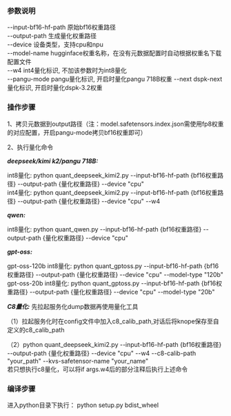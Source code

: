 ### 参数说明
--input-bf16-hf-path   原始bf16权重路径  
--output-path          生成量化权重路径  
--device               设备类型，支持cpu和npu  
--model-name           hugginface权重名称，在没有元数据配置时自动根据权重名下载配置文件  
--w4                   int4量化标识, 不加该参数时为int8量化  
--pangu-mode           pangu量化标识, 开启时量化pangu 718B权重
--next                 dspk-next量化标识, 开启时量化dspk-3.2权重

### 操作步骤  
1、拷贝元数据到output路径（注：model.safetensors.index.json需使用fp8权重的对应配置，开启pangu-mode拷贝bf16权重即可） 

2、执行量化命令  

***deepseek/kimi k2/pangu 718B:***

int8量化: python quant_deepseek_kimi2.py --input-bf16-hf-path {bf16权重路径} --output-path {量化权重路径} --device "cpu"  
int4量化: python quant_deepseek_kimi2.py --input-bf16-hf-path {bf16权重路径} --output-path {量化权重路径} --device "cpu" --w4  

***qwen:***  

int8量化: python quant_qwen.py --input-bf16-hf-path {bf16权重路径} --output-path {量化权重路径} --device "cpu"  

***gpt-oss:*** 

gpt-oss-120b int8量化: python quant_gptoss.py --input-bf16-hf-path {bf16权重路径} --output-path {量化权重路径} --device "cpu" --model-type "120b"  
gpt-oss-20b int8量化: python quant_gptoss.py --input-bf16-hf-path {bf16权重路径} --output-path {量化权重路径} --device "cpu" --model-type "20b"  

***C8量化:***  先拉起服务化dump数据再使用量化工具 

（1）拉起服务化时在config文件中加入c8_calib_path,对话后将knope保存至自定义的c8_calib_path

（2）python quant_deepseek_kimi2.py --input-bf16-hf-path {bf16权重路径} --output-path {量化权重路径} --device "cpu" --w4 --c8-calib-path "your_path" --kvs-safetensor-name "your_name"  
    若只想执行c8量化，可以将if args.w4后的部分注释后执行上述命令  

### 编译步骤  
进入python目录下执行： python setup.py bdist_wheel  
